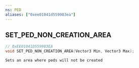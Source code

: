 ```yaml
---
ns: PED
aliases: ["0xee01041d559983ea"]
---
```

## SET_PED_NON_CREATION_AREA

```c
// 0xEE01041D559983EA
void SET_PED_NON_CREATION_AREA(Vector3 Min, Vector3 Max);
```

```
Sets an area where peds will not be created
```
